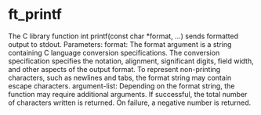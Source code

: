 # ft_printf
The C library function int printf(const char *format, ...) sends formatted output to stdout.
Parameters:
format: The format argument is a string containing C language conversion specifications. The conversion specification specifies the notation, alignment, significant digits, field width, and other aspects of the output format. To represent non-printing characters, such as newlines and tabs, the format string may contain escape characters.
argument-list:	Depending on the format string, the function may require additional arguments.
If successful, the total number of characters written is returned. On failure, a negative number is returned.
